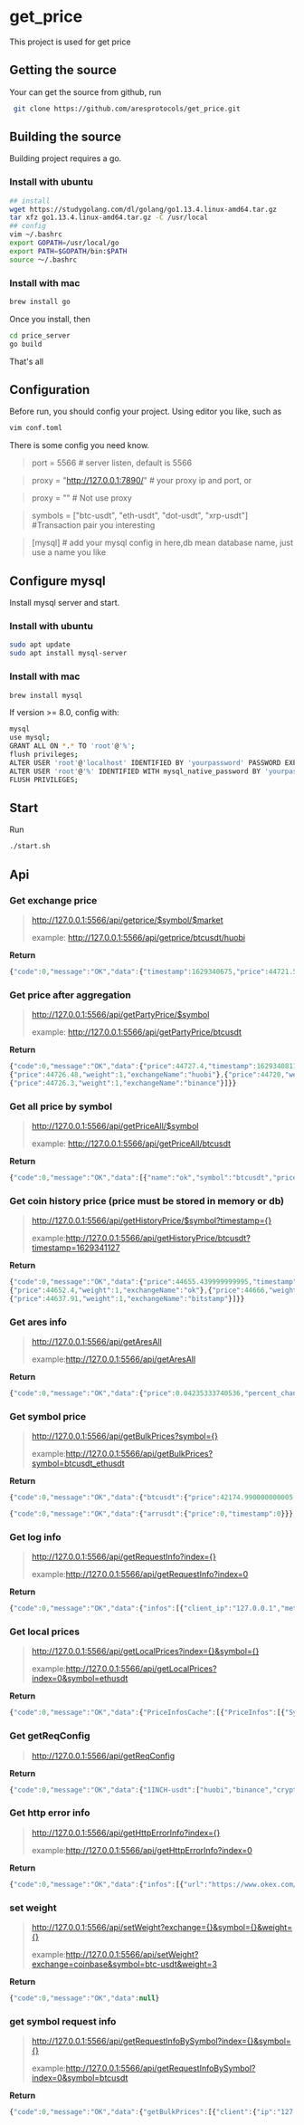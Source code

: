 # get_price
This project is used for get price

## Getting the source
Your can get the source from github, run
``` bash
 git clone https://github.com/aresprotocols/get_price.git
```

## Building the source
Building project requires a go.

### Install with ubuntu
```bash
## install
wget https://studygolang.com/dl/golang/go1.13.4.linux-amd64.tar.gz
tar xfz go1.13.4.linux-amd64.tar.gz -C /usr/local
## config
vim ~/.bashrc
export GOPATH=/usr/local/go
export PATH=$GOPATH/bin:$PATH
source ～/.bashrc
```

### Install with mac
```bash
brew install go
```

Once you install, then
```bash
cd price_server
go build
```
That's all

## Configuration
Before run, you should config your project.
Using editor you like, such as
```bash
vim conf.toml
```
There is some config you need know.

> port = 5566 # server listen, default is 5566

> proxy = "http://127.0.0.1:7890/"   #  your proxy ip and port, or

> proxy = "" # Not use proxy


> symbols = ["btc-usdt", "eth-usdt", "dot-usdt", "xrp-usdt"]  #Transaction pair you interesting

> [mysql] # add your mysql config in here,db mean database name, just use a name you like

## Configure mysql
Install mysql server and start.

### Install with ubuntu
```bash
sudo apt update
sudo apt install mysql-server
```

### Install with mac
```bash
brew install mysql
```

If version >= 8.0, config with:
```bash
mysql
use mysql;
GRANT ALL ON *.* TO 'root'@'%';
flush privileges;
ALTER USER 'root'@'localhost' IDENTIFIED BY 'yourpassword' PASSWORD EXPIRE NEVER;
ALTER USER 'root'@'%' IDENTIFIED WITH mysql_native_password BY 'yourpassword';
FLUSH PRIVILEGES;
```

## Start
Run
```bash
./start.sh
```

## Api
### Get exchange price
>
> http://127.0.0.1:5566/api/getprice/$symbol/$market
>
> example: http://127.0.0.1:5566/api/getprice/btcusdt/huobi

**Return**

``` javascript
{"code":0,"message":"OK","data":{"timestamp":1629340675,"price":44721.54}}
```




### Get price after aggregation
>
> http://127.0.0.1:5566/api/getPartyPrice/$symbol
>
> example: http://127.0.0.1:5566/api/getPartyPrice/btcusdt
>
**Return**

```javascript
{"code":0,"message":"OK","data":{"price":44727.4,"timestamp":1629340811,"infos":[{"price":44731.7,"weight":1,"exchangeName":"ok"},
{"price":44726.48,"weight":1,"exchangeName":"huobi"},{"price":44720,"weight":1,"exchangeName":"bitfinex"},{"price":44732.52,"weight":1,"exchangeName":"bitstamp"},
{"price":44726.3,"weight":1,"exchangeName":"binance"}]}}
```


### Get all price by symbol
>
> http://127.0.0.1:5566/api/getPriceAll/$symbol
>
> example: http://127.0.0.1:5566/api/getPriceAll/btcusdt
>
**Return**

``` javascript
{"code":0,"message":"OK","data":[{"name":"ok","symbol":"btcusdt","price":54398.9,"timestamp":1633678924,"weight":1},{"name":"bitfinex","symbol":"btcusdt","price":54431,"timestamp":1633678924,"weight":1},{"name":"binance","symbol":"btcusdt","price":54393.67,"timestamp":1633678924,"weight":1},{"name":"huobi","symbol":"btcusdt","price":54396,"timestamp":1633678924,"weight":2},{"name":"bitstamp","symbol":"btcusdt","price":54368.34,"timestamp":1633678924,"weight":1}]}
```


### Get coin history price (price must be stored in memory or db)

> http://127.0.0.1:5566/api/getHistoryPrice/$symbol?timestamp={}
>
> example:http://127.0.0.1:5566/api/getHistoryPrice/btcusdt?timestamp=1629341127
>
 **Return** 

```javascript
{"code":0,"message":"OK","data":{"price":44655.439999999995,"timestamp":1629341547,"infos":[{"price":44655.27,"weight":1,"exchangeName":"cryptocompare"},
{"price":44652.4,"weight":1,"exchangeName":"ok"},{"price":44666,"weight":1,"exchangeName":"huobi"},{"price":44665.62,"weight":1,"exchangeName":"binance"},
{"price":44637.91,"weight":1,"exchangeName":"bitstamp"}]}}
```


### Get ares info

> http://127.0.0.1:5566/api/getAresAll
>
> example:http://127.0.0.1:5566/api/getAresAll
>
 **Return** 

```javascript
{"code":0,"message":"OK","data":{"price":0.04235333740536,"percent_change":-5.38960837,"rank":1108,"market_cap":6516779.946008743,"volume":749528.82939821}}
```

### Get symbol price

> http://127.0.0.1:5566/api/getBulkPrices?symbol={}
>
> example:http://127.0.0.1:5566/api/getBulkPrices?symbol=btcusdt_ethusdt
>
 **Return** 

```javascript
{"code":0,"message":"OK","data":{"btcusdt":{"price":42174.990000000005,"timestamp":1632279887},"ethusdt":{"price":2874.3959999999997,"timestamp":1632279887}}}

{"code":0,"message":"OK","data":{"arrusdt":{"price":0,"timestamp":0}}}
```

### Get log info

> http://127.0.0.1:5566/api/getRequestInfo?index={}
>
> example:http://127.0.0.1:5566/api/getRequestInfo?index=0
>
 **Return** 

```javascript
{"code":0,"message":"OK","data":{"infos":[{"client_ip":"127.0.0.1","method":"GET","post_data":"","proto":"HTTP/1.1","request_time":"2021-09-23 16:37:32","user_agent":"Mozilla/5.0 (Macintosh; Intel Mac OS X 10_15_7) AppleWebKit/537.36 (KHTML, like Gecko) Chrome/92.0.4515.131 Safari/537.36","request_url":"/api/getRequestInfo?index=1","response_time":"2021-09-23 16:37:32","response":"{\"code\":0,\"message\":\"OK\",\"data\":{\"infos\":null}}"}]}}
```

### Get local prices

> http://127.0.0.1:5566/api/getLocalPrices?index={}&symbol={}
>
> example:http://127.0.0.1:5566/api/getLocalPrices?index=0&symbol=ethusdt
>
 **Return** 

```javascript
{"code":0,"message":"OK","data":{"PriceInfosCache":[{"PriceInfos":[{"Symbol":"ethusdt","Price":3126.18,"PriceOrigin":"bitstamp","Weight":1,"TimeStamp":1632722382},{"Symbol":"ethusdt","Price":3130.29,"PriceOrigin":"coinbase","Weight":1,"TimeStamp":1632722382},{"Symbol":"ethusdt","Price":3134.2,"PriceOrigin":"bitfinex","Weight":1,"TimeStamp":1632722382},{"Symbol":"ethusdt","Price":3130.65,"PriceOrigin":"huobi","Weight":1,"TimeStamp":1632722382},{"Symbol":"ethusdt","Price":3130.4,"PriceOrigin":"binance","Weight":1,"TimeStamp":1632722382},{"Symbol":"ethusdt","Price":3131.31,"PriceOrigin":"ok","Weight":1,"TimeStamp":1632722382}]}]}}
```

### Get getReqConfig

> http://127.0.0.1:5566/api/getReqConfig

 **Return** 

```javascript
{"code":0,"message":"OK","data":{"1INCH-usdt":["huobi","binance","cryptocompare"],"aave-usdt":["binance","ok","huobi"],"ada-usdt":["ok","huobi","bitfinex","binance"],"algo-usdt":["ok","huobi"],"atom-usdt":["huobi","binance","ok","cryptocompare"],"avax-usdt":["cryptocompare","huobi","ok"],"axs-usdt":["bitfinex","coinbase","huobi","binance","ok"],"bat-usdt":["cryptocompare","huobi"],"bch-usdt":["huobi","cryptocompare","binance","ok"],"bnt-usdt":["binance","huobi","ok","bitfinex"],"btc-usdt":["ok","bitstamp","coinbase","huobi","cryptocompare","bitfinex"],"btt-usdt":["binance","ok"],"celo-usdt":["binance","ok","cryptocompare"],"chz-usdt":["cryptocompare","binance","ok","coinbase"],"comp-usdt":["cryptocompare","ok"],"crv-usdt":["ok","binance","huobi"],"dash-usdt":["huobi","cryptocompare","ok"],"dcr-usdt":["huobi","ok","cryptocompare","bitfinex"],"doge-usdt":["huobi","binance","ok","coinbase"],"dot-usdt":["huobi","bitfinex","coinbase","binance","ok"],"egld-usdt":["ok"],"enj-usdt":["huobi","ok"],"eos-usdt":["binance","huobi","ok","bitfinex"],"etc-usdt":["binance","huobi","bitfinex","cryptocompare"],"eth-usdt":["bitstamp","huobi","coinbase","binance"],"fet-usdt":["binance","bitfinex","coinbase"],"fil-usdt":["binance","huobi","ok"],"ftm-usdt":["ok","binance","bitfinex"],"ftt-usdt":["binance","huobi","cryptocompare"],"grt-usdt":["huobi","ok","cryptocompare","binance","bitfinex"],"hbar-usdt":["binance","huobi","ok"],"icp-usdt":["huobi","bitfinex","cryptocompare"],"icx-usdt":["binance","ok","huobi"],"iost-usdt":["binance","huobi","ok"],"iota-usdt":["huobi","binance"],"iotx-usdt":["huobi","coinbase","cryptocompare"],"kava-usdt":["huobi","binance"],"ksm-usdt":["binance","cryptocompare","bitfinex","ok"],"link-usdt":["ok","binance"],"lrc-usdt":["cryptocompare","binance","bitfinex","ok","huobi"],"ltc-usdt":["huobi","ok","binance"],"luna-usdt":["binance","huobi","ok","cryptocompare"],"mana-usdt":["binance","ok","huobi","cryptocompare"],"matic-usdt":["bitstamp","ok"],"mkr-usdt":["bitfinex","ok","binance","cryptocompare"],"nano-usdt":["cryptocompare","ok","huobi"],"near-usdt":["binance","ok","huobi"],"neo-usdt":["bitfinex","cryptocompare","ok","huobi","binance"],"omg-usdt":["bitfinex","cryptocompare","ok","huobi","binance"],"ont-usdt":["binance","ok"],"qtum-usdt":["binance","cryptocompare","huobi","ok"],"ren-usdt":["binance","huobi","cryptocompare","ok"],"sand-usdt":["binance","huobi","ok","cryptocompare"],"sc-usdt":["huobi","binance","ok"],"snx-usdt":["huobi","binance","ok","bitfinex"],"sol-usdt":["coinbase","ok","bitfinex","huobi","binance"],"srm-usdt":["cryptocompare","binance"],"stx-usdt":["ok"],"sushi-usdt":["binance","ok","huobi"],"theta-usdt":["ok","binance"],"trx-usdt":["bitfinex","huobi","binance"],"uma-usdt":["binance","huobi","ok"],"uni-usdt":["huobi","bitfinex","binance","ok","cryptocompare"],"vet-usdt":["binance"],"waves-usdt":["binance","cryptocompare","huobi","ok"],"xem-usdt":["binance","cryptocompare","huobi"],"xlm-usdt":["binance","bitfinex","cryptocompare","huobi"],"xmr-usdt":["huobi","binance","bitfinex"],"xrp-usdt":["bitfinex","bitstamp","binance","ok"],"xtz-usdt":["bitfinex","huobi","binance","ok"],"yfi-usdt":["bitfinex","huobi","binance","ok"],"zec-usdt":["huobi","ok","binance","bitfinex"],"zen-usdt":["huobi","coinbase","cryptocompare","binance","ok"],"zil-usdt":["binance","bitfinex","ok"],"zrx-usdt":["ok","bitfinex","huobi","cryptocompare","binance"]}}
```


### Get http error info

> http://127.0.0.1:5566/api/getHttpErrorInfo?index={}
>
> example:http://127.0.0.1:5566/api/getHttpErrorInfo?index=0
>
 **Return** 

```javascript
{"code":0,"message":"OK","data":{"infos":[{"url":"https://www.okex.com/api/spot/v3/instruments/{$symbol1}-{$symbol2}/ticker","symbol":"btc-usdt","error":"test error","Timestamp":1632727340},{"url":"https://api.huobi.pro/market/detail/merged?symbol={$symbol}","symbol":"btc-usdt","error":"test error","Timestamp":1632727288}]}}
```

### set weight

> http://127.0.0.1:5566/api/setWeight?exchange={}&symbol={}&weight={}
>
> example:http://127.0.0.1:5566/api/setWeight?exchange=coinbase&symbol=btc-usdt&weight=3
>
 **Return** 

```javascript
{"code":0,"message":"OK","data":null}
```

### get symbol request info

> http://127.0.0.1:5566/api/getRequestInfoBySymbol?index={}&symbol={}
>
> example:http://127.0.0.1:5566/api/getRequestInfoBySymbol?index=0&symbol=btcusdt
>
 **Return** 

```javascript
{"code":0,"message":"OK","data":{"getBulkPrices":[{"client":{"ip":"127.0.0.1","request_time":"2021-09-29 11:03:26"},"price_info":{"price":41700.786666666674,"timestamp":1632884557}}],"getHistoryPrice":[{"client":{"ip":"127.0.0.1","request_time":"2021-09-29 11:02:55"},"price_info":{"price":45287.56999999999,"timestamp":1629268984},"price_infos":[{"price":45286.2,"timestamp":1629268984,"exchange":"ok","weight":1},{"price":45295,"timestamp":1629268984,"exchange":"bitfinex","weight":1},{"price":45283.32,"timestamp":1629268984,"exchange":"huobi","weight":1},{"price":45290.2,"timestamp":1629268984,"exchange":"bitstamp","weight":1},{"price":45283.13,"timestamp":1629268984,"exchange":"binance","weight":1}]}],"getPartyPrice":[{"client":{"ip":"127.0.0.1","request_time":"2021-09-29 14:00:27"},"price_info":{"price":42288.427500000005,"timestamp":1632895181},"price_infos":[{"price":42291.66,"timestamp":1632895181,"exchange":"huobi","weight":2},{"price":42294.39,"timestamp":1632895181,"exchange":"binance","weight":1},{"price":42276,"timestamp":1632895181,"exchange":"ok","weight":1}]},{"client":{"ip":"127.0.0.1","request_time":"2021-09-28 16:54:31"},"price_info":{"price":41721.92571428571,"timestamp":1632819233},"price_infos":[{"price":41679.61,"timestamp":1632819233,"exchange":"huobi","weight":2},{"price":41939.72,"timestamp":1632819233,"exchange":"bitstamp","weight":1},{"price":41750,"timestamp":1632819233,"exchange":"bitfinex","weight":1},{"price":41668.18,"timestamp":1632819233,"exchange":"coinbase","weight":3}]}],"getPrice":[{"client":{"ip":"127.0.0.1","request_time":"2021-09-28 16:55:53"},"price_info":{"price":41724,"timestamp":1632819294}}],"getPriceAll":[{"client":{"ip":"127.0.0.1","request_time":"2021-10-08 15:42:38"},"price_infos":[{"price":54398.9,"timestamp":1633678924,"exchange":"ok","weight":1},{"price":54431,"timestamp":1633678924,"exchange":"bitfinex","weight":1},{"price":54393.67,"timestamp":1633678924,"exchange":"binance","weight":1},{"price":54396,"timestamp":1633678924,"exchange":"huobi","weight":2},{"price":54368.34,"timestamp":1633678924,"exchange":"bitstamp","weight":1}]}]}}
```

